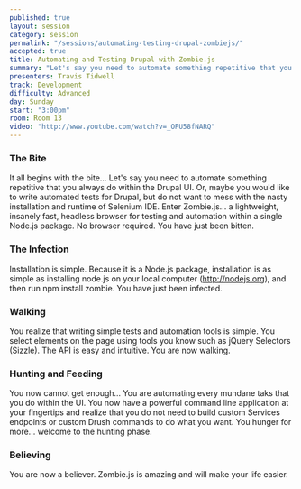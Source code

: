 ```yaml
---
published: true
layout: session
category: session
permalink: "/sessions/automating-testing-drupal-zombiejs/"
accepted: true
title: Automating and Testing Drupal with Zombie.js
summary: "Let's say you need to automate something repetitive that you always do within the Drupal UI. Enter Zombie.js... a lightweight, insanely fast, headless browser for testing and automation within a single Node.js package."
presenters: Travis Tidwell
track: Development
difficulty: Advanced
day: Sunday
start: "3:00pm"
room: Room 13
video: "http://www.youtube.com/watch?v=_OPU58fNARQ"
---
```


### The Bite
It all begins with the bite... Let's say you need to automate something repetitive that you always do within the Drupal UI. Or, maybe you would like to write automated tests for Drupal, but do not want to mess with the nasty installation and runtime of Selenium IDE. Enter Zombie.js... a lightweight, insanely fast, headless browser for testing and automation within a single Node.js package. No browser required. You have just been bitten.

### The Infection
Installation is simple. Because it is a Node.js package, installation is as simple as installing node.js on your local computer (http://nodejs.org), and then run npm install zombie. You have just been infected.

### Walking
You realize that writing simple tests and automation tools is simple. You select elements on the page using tools you know such as jQuery Selectors (Sizzle). The API is easy and intuitive. You are now walking.

### Hunting and Feeding
You now cannot get enough... You are automating every mundane taks that you do within the UI. You now have a powerful command line application at your fingertips and realize that you do not need to build custom Services endpoints or custom Drush commands to do what you want. You hunger for more... welcome to the hunting phase.

### Believing
You are now a believer. Zombie.js is amazing and will make your life easier.
